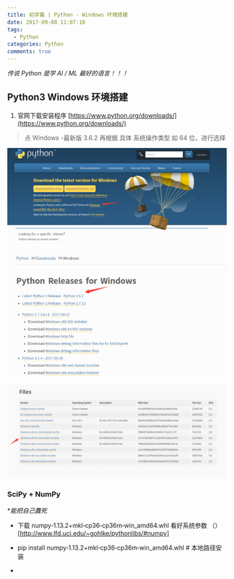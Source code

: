 ```yaml
---
title: 初学篇 | Python - Windows 环境搭建
date: 2017-09-08 11:07:18
tags:
  - Python
categories: Python
comments: true
---
```


*传说 Python 是学 AI / ML 最好的语言！！！*

## Python3 Windows 环境搭建

1. 官网下载安装程序 [https://www.python.org/downloads/](https://www.python.org/downloads/)
> 点 Windows -最新版 3.6.2 再根据 具体 系统操作类型 如 64 位，进行选择

![python_officail](python-start/python_officail.png)

![python_windows](python-start/windows.png)

![python_windows_64](python-start/windows_64.png)


### SciPy + NumPy

**能把自己蠢死*

-  下载 numpy‑1.13.2+mkl‑cp36‑cp36m‑win_amd64.whl  看好系统参数 （）[http://www.lfd.uci.edu/~gohlke/pythonlibs/#numpy]

- pip install numpy‑1.13.2+mkl‑cp36‑cp36m‑win_amd64.whl  # 本地路径安装

-
